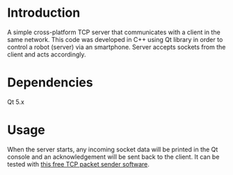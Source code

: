 # Introduction
A simple cross-platform TCP server that communicates with a client in the same network.
This code was developed in C++ using Qt library in order to control a robot (server) via an smartphone. Server accepts sockets from the client and acts accordingly.

# Dependencies
Qt 5.x

# Usage
When the server starts, any incoming socket data will be printed in the Qt console and an acknowledgement will be sent back to the client.
It can be tested with [this free TCP packet sender software](https://www.packetsender.com).
  
